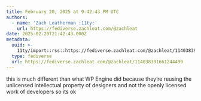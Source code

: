 ```yaml
---
title: February 20, 2025 at 9:42:43 PM UTC
authors:
  - name: 'Zach Leatherman :11ty:'
    url: https://fediverse.zachleat.com/@zachleat
date: 2025-02-20T21:42:43.000Z
metadata:
  uuid: >-
    11ty/import::rss::https://fediverse.zachleat.com/@zachleat/114038391661244499
  type: fediverse
  url: https://fediverse.zachleat.com/@zachleat/114038391661244499
---
```

this is much different than what WP Engine did because they’re reusing the unlicensed intellectual property of designers and not the openly licensed work of developers so its ok